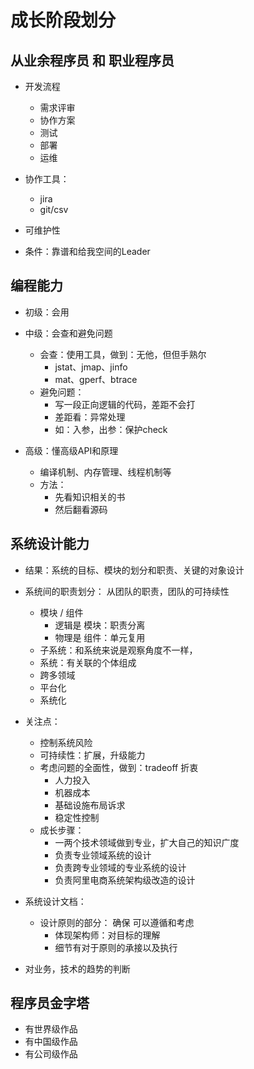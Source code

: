 # 成长阶段划分

## 从业余程序员 和 职业程序员
- 开发流程
  - 需求评审
  - 协作方案
  - 测试
  - 部署
  - 运维

- 协作工具：
  - jira
  - git/csv

- 可维护性
- 条件：靠谱和给我空间的Leader

## 编程能力
- 初级：会用
- 中级：会查和避免问题
  - 会查：使用工具，做到：无他，但但手熟尔
    - jstat、jmap、jinfo
    - mat、gperf、btrace
  - 避免问题：
    - 写一段正向逻辑的代码，差距不会打
    - 差距看：异常处理
    - 如：入参，出参：保护check

- 高级：懂高级API和原理
  - 编译机制、内存管理、线程机制等
  - 方法：
    - 先看知识相关的书
    - 然后翻看源码

## 系统设计能力
- 结果：系统的目标、模块的划分和职责、关键的对象设计
- 系统间的职责划分： 从团队的职责，团队的可持续性
  - 模块 / 组件
    - 逻辑是 模块：职责分离
    - 物理是 组件：单元复用
  - 子系统：和系统来说是观察角度不一样，
  - 系统：有关联的个体组成
  - 跨多领域
  - 平台化
  - 系统化

- 关注点：
  - 控制系统风险
  - 可持续性：扩展，升级能力
  - 考虑问题的全面性，做到：tradeoff 折衷
     - 人力投入
     - 机器成本
     - 基础设施布局诉求
     - 稳定性控制
  - 成长步骤：
    - 一两个技术领域做到专业，扩大自己的知识广度
    - 负责专业领域系统的设计
    - 负责跨专业领域的专业系统的设计
    - 负责阿里电商系统架构级改造的设计

- 系统设计文档：
  - 设计原则的部分： 确保 可以遵循和考虑
    - 体现架构师：对目标的理解
    - 细节有对于原则的承接以及执行

- 对业务，技术的趋势的判断

## 程序员金字塔
- 有世界级作品
- 有中国级作品
- 有公司级作品
